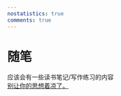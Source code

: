 ```yaml
---
nostatistics: true
comments: true
---
```



# 随笔
应该会有一些读书笔记/写作练习的内容  
[别让你的思想着凉了。](../stories/Pepper.md)


